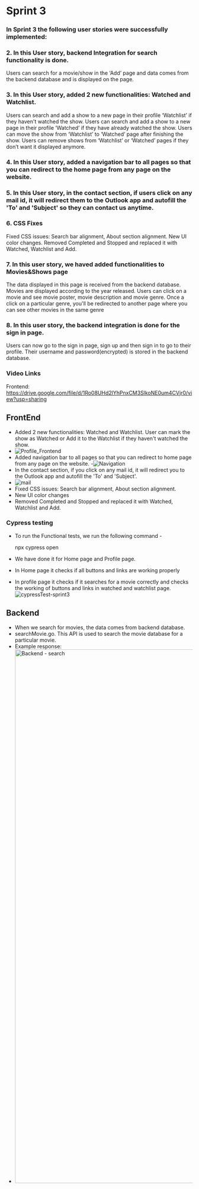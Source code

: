 # Sprint 3
### In Sprint 3 the following user stories were successfully implemented:
### 2. In this User story, backend Integration for search functionality is done.
Users can search for a movie/show in the ‘Add’ page and data comes from the backend database and is displayed on the page. 
### 3. In this User story, added 2 new functionalities: Watched and Watchlist. 
Users can search and add a show to a new page in their profile ‘Watchlist’ if they haven't watched the show.
Users can search and add a show to a new page in their profile ‘Watched’ if they have already watched the show.
Users can move the show from ‘Watchlist’ to ‘Watched’ page after finishing the show.
Users can remove shows from ‘Watchlist’ or ‘Watched’ pages if they don’t want it displayed anymore.
### 4. In this User story, added a navigation bar to all pages so that you can redirect to the home page from any page on the website.
### 5. In this User story, in the contact section, if users click on any mail id, it will redirect them to the Outlook app and autofill the 'To' and 'Subject' so they can contact us anytime. 
 
### 6. CSS Fixes
Fixed CSS issues: Search bar alignment, About section alignment.
New UI color changes.
Removed Completed and Stopped and replaced it with Watched, Watchlist and Add.

### 7. In this user story, we haved added functionalities to Movies&Shows page
The data displayed in this page is received from the backend database. Movies are displayed according to the year released. Users can click on a movie
and see movie poster, movie description and movie genre. Once a click on a particular genre, you'll be redirected to another page where you can see 
other movies in the same genre

### 8. In this user story, the backend integration is done for the sign in page. 
Users can now go to the sign in page, sign up and then sign in to go to their profile. Their username and password(encrypted) is stored in the backend 
database.

### Video Links
Frontend: https://drive.google.com/file/d/1Ro08UHd2lYhPnxCM3SlkoNE0um4CVjr0/view?usp=sharing

## FrontEnd

- Added 2 new functionalities: Watched and Watchlist. User can mark the show as Watched or Add it to the Watchlist if they haven't watched the show.
- ![Profile_Frontend](https://user-images.githubusercontent.com/71694219/161363186-007ecc70-a188-46fa-868a-6dd785ec4c22.gif)
- Added navigation bar to all pages so that you can redirect to home page from any page on the website.
-![Navigation](https://user-images.githubusercontent.com/71694219/161363191-682758a0-1c28-49fa-9371-027223683cb8.gif)
- In the contact section, if you click on any mail id, it will redirect you to the Outlook app and autofill the 'To' and 'Subject'.
- ![mail](https://user-images.githubusercontent.com/71694219/161364702-a1237799-5938-4fcc-a8df-630d63502f73.gif)
- Fixed CSS issues: Search bar alignment, About section alignment.
- New UI color changes
- Removed Completed and Stopped and replaced it with Watched, Watchlist and Add.

### Cypress testing
- To run the Functional tests, we run the following command -

     npx cypress open  
- We have done it for Home page and Profile page. 
- In Home page it checks if all buttons and links are working properly
- In profile page it checks if it searches for a movie correctly and checks the working of buttons and links in watched and watchlist page.
![cypressTest-sprint3](https://user-images.githubusercontent.com/30584808/161365272-eda7d2c2-4ac9-45bf-b4e3-726eb416aac5.gif)


  
## Backend

- When we search for movies, the data comes from backend database.
- searchMovie.go. This API is used to search the movie database for a particular movie.
- Example response:
- <img width="1440" alt="Backend - search " src="https://user-images.githubusercontent.com/30584808/161364893-487cf506-03c9-44bd-9314-1e0236156bc9.png">

